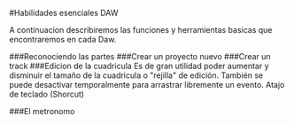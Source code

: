 #Habilidades esenciales DAW

A continuacion describiremos las funciones y herramientas basicas que encontraremos en cada Daw.

###Reconociendo las partes
###Crear un proyecto nuevo
###Crear un track
###Edicion de la cuadricula
Es de gran utilidad poder aumentar y disminuir el tamaño de la cuadricula o "rejilla" de edición. También se puede desactivar temporalmente para arrastrar libremente un evento.
Atajo de teclado (Shorcut)


###El metronomo



